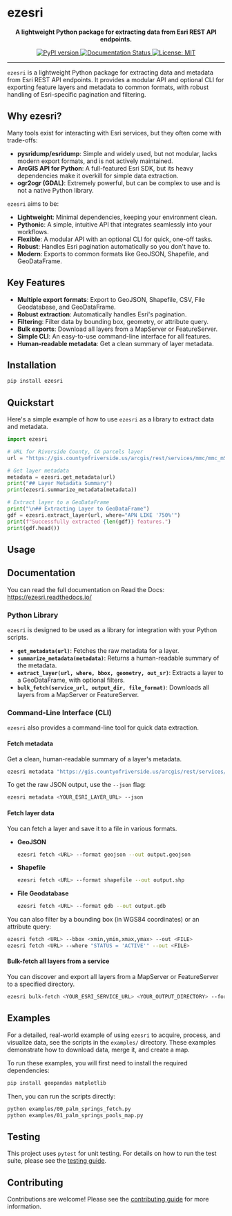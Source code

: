 # ezesri

<p align="center">
  <strong>A lightweight Python package for extracting data from Esri REST API endpoints.</strong>
</p>

<p align="center">
  <a href="https://pypi.org/project/ezesri/">
    <img src="https://badge.fury.io/py/ezesri.svg" alt="PyPI version">
  </a>
  <a href="https://ezesri.readthedocs.io/en/latest/">
    <img src="https://readthedocs.org/projects/ezesri/badge/?version=latest" alt="Documentation Status">
  </a>
  <a href="https://opensource.org/licenses/MIT">
    <img src="https://img.shields.io/badge/License-MIT-yellow.svg" alt="License: MIT">
  </a>
</p>

---

`ezesri` is a lightweight Python package for extracting data and metadata from Esri REST API endpoints. It provides a modular API and optional CLI for exporting feature layers and metadata to common formats, with robust handling of Esri-specific pagination and filtering.

## Why ezesri?

Many tools exist for interacting with Esri services, but they often come with trade-offs:
-   **pysridump/esridump**: Simple and widely used, but not modular, lacks modern export formats, and is not actively maintained.
-   **ArcGIS API for Python**: A full-featured Esri SDK, but its heavy dependencies make it overkill for simple data extraction.
-   **ogr2ogr (GDAL)**: Extremely powerful, but can be complex to use and is not a native Python library.

`ezesri` aims to be:
-   **Lightweight**: Minimal dependencies, keeping your environment clean.
-   **Pythonic**: A simple, intuitive API that integrates seamlessly into your workflows.
-   **Flexible**: A modular API with an optional CLI for quick, one-off tasks.
-   **Robust**: Handles Esri pagination automatically so you don't have to.
-   **Modern**: Exports to common formats like GeoJSON, Shapefile, and GeoDataFrame.

## Key Features

-   **Multiple export formats**: Export to GeoJSON, Shapefile, CSV, File Geodatabase, and GeoDataFrame.
-   **Robust extraction**: Automatically handles Esri's pagination.
-   **Filtering**: Filter data by bounding box, geometry, or attribute query.
-   **Bulk exports**: Download all layers from a MapServer or FeatureServer.
-   **Simple CLI**: An easy-to-use command-line interface for all features.
-   **Human-readable metadata**: Get a clean summary of layer metadata.

## Installation

```bash
pip install ezesri
```

## Quickstart

Here's a simple example of how to use `ezesri` as a library to extract data and metadata.

```python
import ezesri

# URL for Riverside County, CA parcels layer
url = "https://gis.countyofriverside.us/arcgis/rest/services/mmc/mmc_mSrvc_v12_prod/MapServer/8"

# Get layer metadata
metadata = ezesri.get_metadata(url)
print("## Layer Metadata Summary")
print(ezesri.summarize_metadata(metadata))

# Extract layer to a GeoDataFrame
print("\n## Extracting Layer to GeoDataFrame")
gdf = ezesri.extract_layer(url, where="APN LIKE '750%'")
print(f"Successfully extracted {len(gdf)} features.")
print(gdf.head())
```

## Usage
## Documentation

You can read the full documentation on Read the Docs: https://ezesri.readthedocs.io/


### Python Library

`ezesri` is designed to be used as a library for integration with your Python scripts.

-   **`get_metadata(url)`**: Fetches the raw metadata for a layer.
-   **`summarize_metadata(metadata)`**: Returns a human-readable summary of the metadata.
-   **`extract_layer(url, where, bbox, geometry, out_sr)`**: Extracts a layer to a GeoDataFrame, with optional filters.
-   **`bulk_fetch(service_url, output_dir, file_format)`**: Downloads all layers from a MapServer or FeatureServer.

### Command-Line Interface (CLI)

`ezesri` also provides a command-line tool for quick data extraction.

#### Fetch metadata

Get a clean, human-readable summary of a layer's metadata.
```bash
ezesri metadata "https://gis.countyofriverside.us/arcgis/rest/services/mmc/mmc_mSrvc_v12_prod/MapServer/8"
```

To get the raw JSON output, use the `--json` flag:
```bash
ezesri metadata <YOUR_ESRI_LAYER_URL> --json
```

#### Fetch layer data

You can fetch a layer and save it to a file in various formats.

-   **GeoJSON**
    ```bash
    ezesri fetch <URL> --format geojson --out output.geojson
    ```

-   **Shapefile**
    ```bash
    ezesri fetch <URL> --format shapefile --out output.shp
    ```

-   **File Geodatabase**
    ```bash
    ezesri fetch <URL> --format gdb --out output.gdb
    ```

You can also filter by a bounding box (in WGS84 coordinates) or an attribute query:
```bash
ezesri fetch <URL> --bbox <xmin,ymin,xmax,ymax> --out <FILE>
ezesri fetch <URL> --where "STATUS = 'ACTIVE'" --out <FILE>
```

#### Bulk-fetch all layers from a service

You can discover and export all layers from a MapServer or FeatureServer to a specified directory.
```bash
ezesri bulk-fetch <YOUR_ESRI_SERVICE_URL> <YOUR_OUTPUT_DIRECTORY> --format gdb
```

## Examples

For a detailed, real-world example of using `ezesri` to acquire, process, and visualize data, see the scripts in the `examples/` directory. These examples demonstrate how to download data, merge it, and create a map.

To run these examples, you will first need to install the required dependencies:
```bash
pip install geopandas matplotlib
```
Then, you can run the scripts directly:
```bash
python examples/00_palm_springs_fetch.py
python examples/01_palm_springs_pools_map.py
```

## Testing

This project uses `pytest` for unit testing. For details on how to run the test suite, please see the [testing guide](docs/testing.md).

## Contributing

Contributions are welcome! Please see the [contributing guide](CONTRIBUTING.md) for more information.
